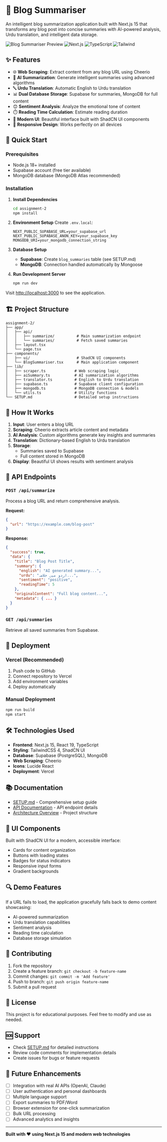 # 🤖 Blog Summariser

An intelligent blog summarization application built with Next.js 15 that transforms any blog post into concise summaries with AI-powered analysis, Urdu translation, and intelligent data storage.

![Blog Summariser Preview](https://img.shields.io/badge/Status-Complete-brightgreen)
![Next.js](https://img.shields.io/badge/Next.js-15.3.5-blueviolet)
![TypeScript](https://img.shields.io/badge/TypeScript-5.0-blue)
![Tailwind](https://img.shields.io/badge/TailwindCSS-4.0-38B2AC)

## ✨ Features

- 🌐 **Web Scraping**: Extract content from any blog URL using Cheerio
- 🤖 **AI Summarization**: Generate intelligent summaries using advanced algorithms
- 🔤 **Urdu Translation**: Automatic English to Urdu translation
- 📊 **Dual Database Storage**: Supabase for summaries, MongoDB for full content
- 😊 **Sentiment Analysis**: Analyze the emotional tone of content
- ⏱️ **Reading Time Calculation**: Estimate reading duration
- 🎨 **Modern UI**: Beautiful interface built with ShadCN UI components
- 📱 **Responsive Design**: Works perfectly on all devices

## 🚀 Quick Start

### Prerequisites
- Node.js 18+ installed
- Supabase account (free tier available)
- MongoDB database (MongoDB Atlas recommended)

### Installation

1. **Install Dependencies**
   ```bash
   cd assignment-2
   npm install
   ```

2. **Environment Setup**
   Create `.env.local`:
   ```env
   NEXT_PUBLIC_SUPABASE_URL=your_supabase_url
   NEXT_PUBLIC_SUPABASE_ANON_KEY=your_supabase_key
   MONGODB_URI=your_mongodb_connection_string
   ```

3. **Database Setup**
   - **Supabase**: Create `blog_summaries` table (see SETUP.md)
   - **MongoDB**: Connection handled automatically by Mongoose

4. **Run Development Server**
   ```bash
   npm run dev
   ```

Visit [http://localhost:3000](http://localhost:3000) to see the application.

## 🏗️ Project Structure

```
assignment-2/
├── app/
│   ├── api/
│   │   ├── summarize/          # Main summarization endpoint
│   │   └── summaries/          # Fetch saved summaries
│   ├── layout.tsx
│   └── page.tsx
├── components/
│   ├── ui/                     # ShadCN UI components
│   └── BlogSummariser.tsx      # Main application component
├── lib/
│   ├── scraper.ts             # Web scraping logic
│   ├── aiSummary.ts           # AI summarization algorithms
│   ├── translator.ts          # English to Urdu translation
│   ├── supabase.ts            # Supabase client configuration
│   ├── mongodb.ts             # MongoDB connection & models
│   └── utils.ts               # Utility functions
└── SETUP.md                   # Detailed setup instructions
```

## 🔧 How It Works

1. **Input**: User enters a blog URL
2. **Scraping**: Cheerio extracts article content and metadata
3. **AI Analysis**: Custom algorithms generate key insights and summaries
4. **Translation**: Dictionary-based English to Urdu translation
5. **Storage**: 
   - Summaries saved to Supabase
   - Full content stored in MongoDB
6. **Display**: Beautiful UI shows results with sentiment analysis

## 🎯 API Endpoints

### `POST /api/summarize`
Process a blog URL and return comprehensive analysis.

**Request:**
```json
{
  "url": "https://example.com/blog-post"
}
```

**Response:**
```json
{
  "success": true,
  "data": {
    "title": "Blog Post Title",
    "summary": {
      "english": "AI generated summary...",
      "urdu": "اردو میں خلاصہ...",
      "sentiment": "positive",
      "readingTime": 5
    },
    "originalContent": "Full blog content...",
    "metadata": { ... }
  }
}
```

### `GET /api/summaries`
Retrieve all saved summaries from Supabase.

## 🚀 Deployment

### Vercel (Recommended)
1. Push code to GitHub
2. Connect repository to Vercel
3. Add environment variables
4. Deploy automatically

### Manual Deployment
```bash
npm run build
npm start
```

## 🛠️ Technologies Used

- **Frontend**: Next.js 15, React 19, TypeScript
- **Styling**: TailwindCSS 4, ShadCN UI
- **Database**: Supabase (PostgreSQL), MongoDB
- **Web Scraping**: Cheerio
- **Icons**: Lucide React
- **Deployment**: Vercel

## 📚 Documentation

- [SETUP.md](SETUP.md) - Comprehensive setup guide
- [API Documentation](#-api-endpoints) - API endpoint details
- [Architecture Overview](#-project-structure) - Project structure

## 🎨 UI Components

Built with ShadCN UI for a modern, accessible interface:
- Cards for content organization
- Buttons with loading states
- Badges for status indicators
- Responsive input forms
- Gradient backgrounds

## 🔍 Demo Features

If a URL fails to load, the application gracefully falls back to demo content showcasing:
- AI-powered summarization
- Urdu translation capabilities
- Sentiment analysis
- Reading time calculation
- Database storage simulation

## 🤝 Contributing

1. Fork the repository
2. Create a feature branch: `git checkout -b feature-name`
3. Commit changes: `git commit -m 'Add feature'`
4. Push to branch: `git push origin feature-name`
5. Submit a pull request

## 📝 License

This project is for educational purposes. Feel free to modify and use as needed.

## 🆘 Support

- Check [SETUP.md](SETUP.md) for detailed instructions
- Review code comments for implementation details
- Create issues for bugs or feature requests

## 🎉 Future Enhancements

- [ ] Integration with real AI APIs (OpenAI, Claude)
- [ ] User authentication and personal dashboards
- [ ] Multiple language support
- [ ] Export summaries to PDF/Word
- [ ] Browser extension for one-click summarization
- [ ] Bulk URL processing
- [ ] Advanced analytics and insights

---

**Built with ❤️ using Next.js 15 and modern web technologies**
